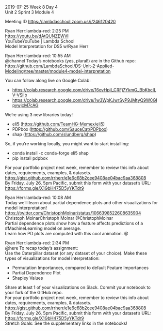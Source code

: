 
2019-07-25 Week 8 Day 4    
Unit 2 Sprint 3 Module 4   

Meeting ID
https://lambdaschool.zoom.us/j/246120420

Ryan Herr:lambda-red: 2:25 PM  
https://youtu.be/dAtQUNZEWVI  
YouTubeYouTube | Lambda School  
Model Interpretation for DS5 w/Ryan Herr  

Ryan Herr:lambda-red: 10:55 AM  
@channel Today’s notebooks (yes, plural!) are in the Github repo:   
https://github.com/LambdaSchool/DS-Unit-2-Applied-Modeling/tree/master/module4-model-interpretation   

You can follow along live on Google Colab:  
- https://colab.research.google.com/drive/16ovHpiI_CRFj7YkmG_BbKbcILV-VSilb  
- https://colab.research.google.com/drive/1w3WpKJwrSyP9JMtyQ9W0GIpywjcM7cAG  

We’re using 3 new libraries today!  
- eli5 (https://github.com/TeamHG-Memex/eli5)  
- PDPbox (https://github.com/SauceCat/PDPbox)  
- shap (https://github.com/slundberg/shap)  

So, if you’re working locally, you might want to start installing:  
- conda install -c conda-forge eli5 shap  
- pip install pdpbox  

For your portfolio project next week, remember to review this info about dates, requirements, examples, & datasets.  
https://gist.github.com/rrherr/e1e6c68b2cee9408ae04bac9aa368808  
By Friday, July 26, 5pm Pacific, submit this form with your dataset’s URL:   
https://forms.gle/X1GbH475D5yYKTdr9  

Ryan Herr:lambda-red: 10:08 AM  
Today we’ll learn about partial dependence plots and other visualizations for model interpretation!   https://twitter.com/ChristophMolnar/status/1066398522608635904  
Christoph MolnarChristoph Molnar @ChristophMolnar  
Partial dependence plots show how a feature affects predictions of a #MachineLearning model on average.  
Learn how PD plots are computed with this cool animation. :sunglasses:   

Ryan Herr:lambda-red: 2:34 PM  
@here To recap today’s assignment:   
Use the Caterpillar dataset (or any dataset of your choice). Make these types of visualizations for model interpretation:
- Permutation Importances, compared to default Feature Importances
- Partial Dependence Plot
- Shapley Values

Share at least 1 of your visualizations on Slack. Commit your notebook to your fork of the GitHub repo.  
For your portfolio project next week, remember to review this info about dates, requirements, examples, & datasets.  
https://gist.github.com/rrherr/e1e6c68b2cee9408ae04bac9aa368808   
By Friday, July 26, 5pm Pacific, submit this form with your dataset’s URL:   
https://forms.gle/X1GbH475D5yYKTdr9  
Stretch Goals: See the supplementary links in the notebooks!   


